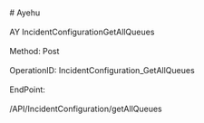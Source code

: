 <br>#     Ayehu</br>
<br>AY IncidentConfigurationGetAllQueues</br>
<br>Method: Post</br>
<br>OperationID: IncidentConfiguration_GetAllQueues</br>
<br>EndPoint:</br>
<br>/API/IncidentConfiguration/getAllQueues</br>
